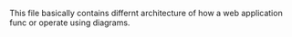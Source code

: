This file basically contains differnt architecture of how a web application func or operate using diagrams.